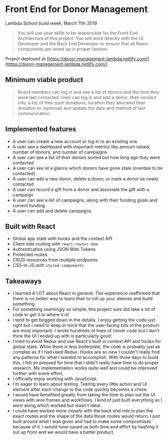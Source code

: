 # Front End for Donor Management

Lambda School build week, March 11th 2019

> You will use your skills to be responsible for the Front End Architecture of this project. You will work directly with the UI Developer and the Back End Developer to ensure that all React components are wired up in proper fashion.

Project deployed at [https://donor-management-lambda.netlify.com/](https://donor-management-lambda.netlify.com/)

## Minimum viable product

> Board members can log in and see a list of donors and the time they were last contacted. User can log in and add a donor, their contact info, a list of their past donations, location they allocated their donation to (optional) and update the date and method of last communication.

## Implemented features

- A user can create a new account or log in to an existing one
- A user see a dashboard with important metrics like amount raised, number of donors, and number of campaigns
- A user can see a list of their donors sorted but how long ago they were contacted
- A user can see at a glance which donors have gone stale (overdue to be contacted)
- A user can add a new donor, delete a donor, or mark a donor as newly contacted
- A user can record a gift from a donor and associate the gift with a campaign
- A user can see a list of campaigns, along with their funding goals and current funding
- A user can add and delete campaigns

## Built with React

- Global app state with hooks and the context API
- Client side routing with `react-router-dom`
- Authentication using JSON Web Tokens
- Protected routes
- CRUD resources from multiple endpoints
- CSS-in-JS with `styled-components`

## Takeaways

- I learned A LOT about React in general. The experience reaffirmed that there is no better way to learn than to roll up your sleeves and build something.
- For something seemingly so simple, this project sure did take a lot of code to get it to where it is!
- I tend to get bogged down in the details. I enjoy getting the code just right but I need to keep in mind that the user-facing bits of the product are most important. I wrote hundreds of lines of clever code but I don't think the UI I ended up with is particularly good.
- I tried to avoid Redux and use React's built in context API and hooks for global state. While there is less boilerplate, the code is probably just as complex as if I had used Redux. Hooks are so new I couldn't really find any patterns for what I wanted to accomplish. With three days to build this, I felt so pressed for time that I didn't really have time to do proper research. My implementation works quite well and could be improved further with some effort,
- I officially enjoy working with JavaScript.
- I'm eager to learn about testing. Testing every little action and UI element after each change to the code quickly becomes a chore.
- I would have benefited greatly from taking the time to plan out the UI views with wire frames and workflows. I kind of just built everything as I went along,which worked but wasn't ideal.
- I could have worked more closely with the back end role to plan the exact routes and the shape of the data those routes would return. I just built around what I was given and had to make some compromises because of it. I would have saved us both time and effort by hashing it out up front and we would have a better product.
